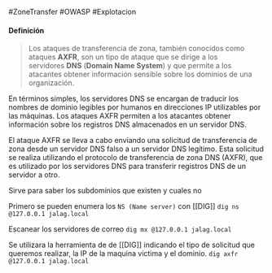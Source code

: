 #ZoneTransfer #OWASP #Explotacion 

#### Definición
>Los ataques de transferencia de zona, también conocidos como ataques **AXFR**, son un tipo de ataque que se dirige a los servidores **DNS** (**Domain Name System**) y que permite a los atacantes obtener información sensible sobre los dominios de una organización.
>
  En términos simples, los servidores DNS se encargan de traducir los nombres de dominio legibles por humanos en direcciones IP utilizables por las máquinas. Los ataques AXFR permiten a los atacantes obtener información sobre los registros DNS almacenados en un servidor DNS.
>
  El ataque AXFR se lleva a cabo enviando una solicitud de transferencia de zona desde un servidor DNS falso a un servidor DNS legítimo. Esta solicitud se realiza utilizando el protocolo de transferencia de zona DNS (AXFR), que es utilizado por los servidores DNS para transferir registros DNS de un servidor a otro.

Sirve para saber los subdominios que existen y cuales no 

Primero se pueden enumera los `NS (Name server)` con [[DIG]]
`dig ns @127.0.0.1 jalag.local`

Escanear los servidores de correo
`dig mx @127.0.0.1 jalag.local`

Se utilizara la herramienta de de [[DIG]] indicando el tipo de solicitud que queremos realizar, la IP de la maquina victima y el dominio.
`dig axfr @127.0.0.1 jalag.local`